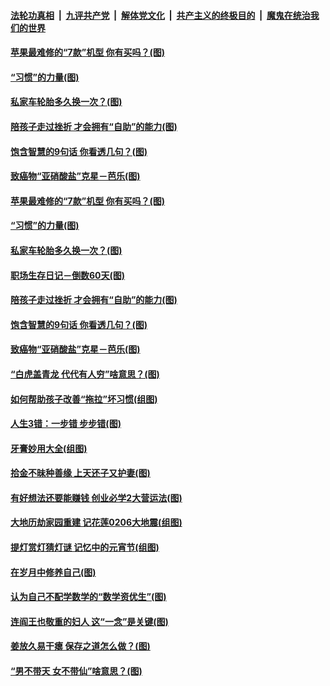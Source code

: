 

####  [法轮功真相](../../../../basic/blob/master/README.md?t=03070001) &nbsp;|&nbsp; [九评共产党](../../../../9ping.md/blob/master/README.md?t=03070001) &nbsp;|&nbsp; [解体党文化](../../../../jtdwh.md/blob/master/README.md?t=03070001)  &nbsp;|&nbsp; [共产主义的终极目的](../../../../gczydzjmd.md/blob/master/README.md?t=03070001) &nbsp;|&nbsp; [魔鬼在统治我们的世界](../../../../mgztzwmdsj.md/blob/master/README.md?t=03070001) 

#### [苹果最难修的“7款”机型 你有买吗？(图)](../pages/p8/964693.md?t=03070001) 

#### [“习惯”的力量(图)](../pages/p8/964525.md?t=03070001) 

#### [私家车轮胎多久换一次？(图)](../pages/p8/964675.md?t=03070001) 

#### [陪孩子走过挫折 才会拥有“自助”的能力(图)](../pages/p8/964602.md?t=03070001) 

#### [饱含智慧的9句话 你看透几句？(图)](../pages/p8/964297.md?t=03070001) 

#### [致癌物“亚硝酸盐”克星－芭乐(图)](../pages/p8/964132.md?t=03070001) 

#### [苹果最难修的“7款”机型 你有买吗？(图)](../pages/p8/964693.md?t=03070001) 

#### [“习惯”的力量(图)](../pages/p8/964525.md?t=03070001) 

#### [私家车轮胎多久换一次？(图)](../pages/p8/964675.md?t=03070001) 

#### [职场生存日记－倒数60天(图)](../pages/p8/964652.md?t=03070001) 

#### [陪孩子走过挫折 才会拥有“自助”的能力(图)](../pages/p8/964602.md?t=03070001) 

#### [饱含智慧的9句话 你看透几句？(图)](../pages/p8/964297.md?t=03070001) 

#### [致癌物“亚硝酸盐”克星－芭乐(图)](../pages/p8/964132.md?t=03070001) 

#### [“白虎盖青龙 代代有人穷”啥意思？(图)](../pages/p8/964481.md?t=03070001) 

#### [如何帮助孩子改善“拖拉”坏习惯(组图)](../pages/p8/964474.md?t=03070001) 

#### [人生3错：一步错 步步错(图)](../pages/p8/964467.md?t=03070001) 

#### [牙膏妙用大全(组图)](../pages/p8/961372.md?t=03070001) 

#### [拾金不昧种善缘 上天还子又护妻(图)](../pages/p8/963537.md?t=03070001) 

#### [有好想法还要能赚钱 创业必学2大营运法(图)](../pages/p8/964359.md?t=03070001) 

#### [大地历劫家园重建 记花莲0206大地震(组图)](../pages/p8/960804.md?t=03070001) 

#### [提灯赏灯猜灯谜 记忆中的元宵节(组图)](../pages/p8/962375.md?t=03070001) 

#### [在岁月中修养自己(图)](../pages/p8/963738.md?t=03070001) 

#### [认为自己不配学数学的“数学资优生”(图)](../pages/p8/964257.md?t=03070001) 

#### [连阎王也敬重的妇人 这“一念”是关键(图)](../pages/p8/963539.md?t=03070001) 

#### [姜放久易干瘪 保存之道怎么做？(图)](../pages/p8/964022.md?t=03070001) 

#### [“男不带天 女不带仙”啥意思？(图)](../pages/p8/964131.md?t=03070001) 

